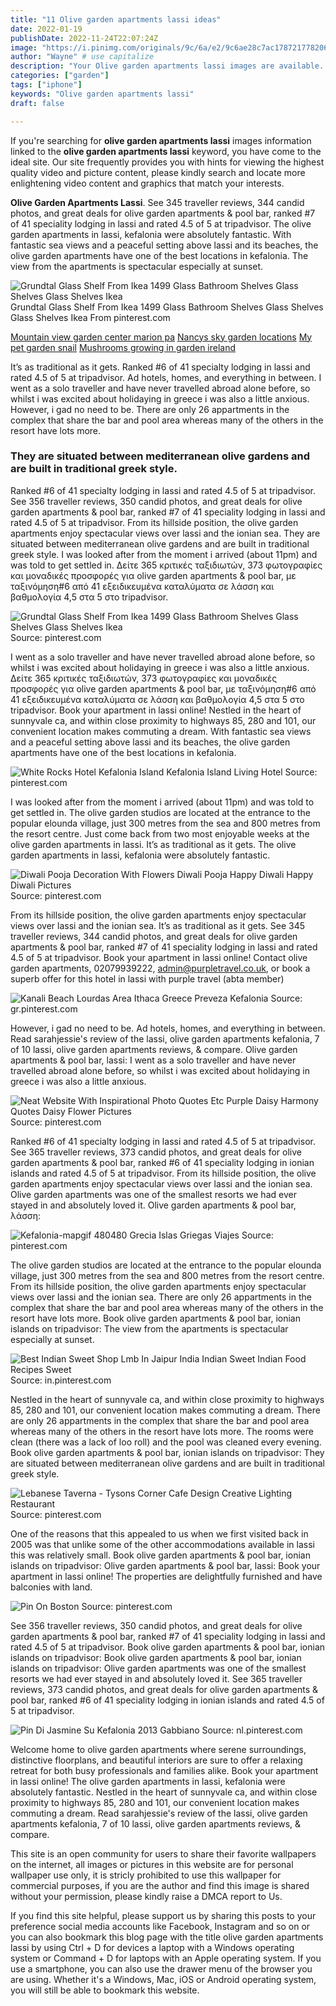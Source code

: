 ```yaml
---
title: "11 Olive garden apartments lassi ideas"
date: 2022-01-19
publishDate: 2022-11-24T22:07:24Z
image: "https://i.pinimg.com/originals/9c/6a/e2/9c6ae28c7ac1787217782063172b8d4f.jpg"
author: "Wayne" # use capitalize
description: "Your Olive garden apartments lassi images are available. Olive garden apartments lassi are a topic that is being searched for and liked by netizens today. You can Download the Olive garden apartments lassi files here. Download all royalty-free images."
categories: ["garden"]
tags: ["iphone"]
keywords: "Olive garden apartments lassi"
draft: false

---
```


If you're searching for **olive garden apartments lassi** images information linked to the **olive garden apartments lassi** keyword, you have come to the ideal  site.  Our site frequently  provides you with  hints  for viewing  the highest  quality video and picture  content, please kindly search and locate more enlightening video content and graphics  that match your interests.

**Olive Garden Apartments Lassi**. See 345 traveller reviews, 344 candid photos, and great deals for olive garden apartments &amp; pool bar, ranked #7 of 41 speciality lodging in lassi and rated 4.5 of 5 at tripadvisor. The olive garden apartments in lassi, kefalonia were absolutely fantastic. With fantastic sea views and a peaceful setting above lassi and its beaches, the olive garden apartments have one of the best locations in kefalonia. The view from the apartments is spectacular especially at sunset.

![Grundtal Glass Shelf From Ikea 1499 Glass Bathroom Shelves Glass Shelves Glass Shelves Ikea](https://i.pinimg.com/originals/1b/4d/a6/1b4da610ec552c1a4b6daea626cb9f2a.jpg "Grundtal Glass Shelf From Ikea 1499 Glass Bathroom Shelves Glass Shelves Glass Shelves Ikea")
Grundtal Glass Shelf From Ikea 1499 Glass Bathroom Shelves Glass Shelves Glass Shelves Ikea From pinterest.com

[Mountain view garden center marion pa](/mountain-view-garden-center-marion-pa/)
[Nancys sky garden locations](/nancys-sky-garden-locations/)
[My pet garden snail](/my-pet-garden-snail/)
[Mushrooms growing in garden ireland](/mushrooms-growing-in-garden-ireland/)

It’s as traditional as it gets. Ranked #6 of 41 specialty lodging in lassi and rated 4.5 of 5 at tripadvisor. Ad hotels, homes, and everything in between. I went as a solo traveller and have never travelled abroad alone before, so whilst i was excited about holidaying in greece i was also a little anxious. However, i gad no need to be. There are only 26 appartments in the complex that share the bar and pool area whereas many of the others in the resort have lots more.

### They are situated between mediterranean olive gardens and are built in traditional greek style.

Ranked #6 of 41 specialty lodging in lassi and rated 4.5 of 5 at tripadvisor. See 356 traveller reviews, 350 candid photos, and great deals for olive garden apartments &amp; pool bar, ranked #7 of 41 speciality lodging in lassi and rated 4.5 of 5 at tripadvisor. From its hillside position, the olive garden apartments enjoy spectacular views over lassi and the ionian sea. They are situated between mediterranean olive gardens and are built in traditional greek style. I was looked after from the moment i arrived (about 11pm) and was told to get settled in. Δείτε 365 κριτικές ταξιδιωτών, 373 φωτογραφίες και μοναδικές προσφορές για olive garden apartments &amp; pool bar, με ταξινόμηση#6 από 41 εξειδικευμένα καταλύματα σε λάσση και βαθμολογία 4,5 στα 5 στο tripadvisor.


![Grundtal Glass Shelf From Ikea 1499 Glass Bathroom Shelves Glass Shelves Glass Shelves Ikea](https://i.pinimg.com/originals/1b/4d/a6/1b4da610ec552c1a4b6daea626cb9f2a.jpg "Grundtal Glass Shelf From Ikea 1499 Glass Bathroom Shelves Glass Shelves Glass Shelves Ikea")
Source: pinterest.com

I went as a solo traveller and have never travelled abroad alone before, so whilst i was excited about holidaying in greece i was also a little anxious. Δείτε 365 κριτικές ταξιδιωτών, 373 φωτογραφίες και μοναδικές προσφορές για olive garden apartments &amp; pool bar, με ταξινόμηση#6 από 41 εξειδικευμένα καταλύματα σε λάσση και βαθμολογία 4,5 στα 5 στο tripadvisor. Book your apartment in lassi online! Nestled in the heart of sunnyvale ca, and within close proximity to highways 85, 280 and 101, our convenient location makes commuting a dream. With fantastic sea views and a peaceful setting above lassi and its beaches, the olive garden apartments have one of the best locations in kefalonia.

![White Rocks Hotel Kefalonia Island Kefalonia Island Living Hotel](https://i.pinimg.com/originals/0c/ee/93/0cee9302a81c640dd031ccfb4b211094.jpg "White Rocks Hotel Kefalonia Island Kefalonia Island Living Hotel")
Source: pinterest.com

I was looked after from the moment i arrived (about 11pm) and was told to get settled in. The olive garden studios are located at the entrance to the popular elounda village, just 300 metres from the sea and 800 metres from the resort centre. Just come back from two most enjoyable weeks at the olive garden apartments in lassi. It’s as traditional as it gets. The olive garden apartments in lassi, kefalonia were absolutely fantastic.

![Diwali Pooja Decoration With Flowers Diwali Pooja Happy Diwali Happy Diwali Pictures](https://i.pinimg.com/736x/2f/d4/b1/2fd4b19678b0c3219b0c0c224e663532--diwali-pooja-happy-diwali.jpg "Diwali Pooja Decoration With Flowers Diwali Pooja Happy Diwali Happy Diwali Pictures")
Source: pinterest.com

From its hillside position, the olive garden apartments enjoy spectacular views over lassi and the ionian sea. It’s as traditional as it gets. See 345 traveller reviews, 344 candid photos, and great deals for olive garden apartments &amp; pool bar, ranked #7 of 41 speciality lodging in lassi and rated 4.5 of 5 at tripadvisor. Book your apartment in lassi online! Contact olive garden apartments, 02079939222, admin@purpletravel.co.uk, or book a superb offer for this hotel in lassi with purple travel (abta member)

![Kanali Beach Lourdas Area Ithaca Greece Preveza Kefalonia](https://i.pinimg.com/736x/cb/58/aa/cb58aa81ebe734a7731141c1f2c3ae2b--greece-beaches.jpg "Kanali Beach Lourdas Area Ithaca Greece Preveza Kefalonia")
Source: gr.pinterest.com

However, i gad no need to be. Ad hotels, homes, and everything in between. Read sarahjessie&#039;s review of the lassi, olive garden apartments kefalonia, 7 of 10 lassi, olive garden apartments reviews, &amp; compare. Olive garden apartments &amp; pool bar, lassi: I went as a solo traveller and have never travelled abroad alone before, so whilst i was excited about holidaying in greece i was also a little anxious.

![Neat Website With Inspirational Photo Quotes Etc Purple Daisy Harmony Quotes Daisy Flower Pictures](https://i.pinimg.com/originals/e2/20/4e/e2204e84771de498b0310a790786bd23.jpg "Neat Website With Inspirational Photo Quotes Etc Purple Daisy Harmony Quotes Daisy Flower Pictures")
Source: pinterest.com

Ranked #6 of 41 specialty lodging in lassi and rated 4.5 of 5 at tripadvisor. See 365 traveller reviews, 373 candid photos, and great deals for olive garden apartments &amp; pool bar, ranked #6 of 41 speciality lodging in ionian islands and rated 4.5 of 5 at tripadvisor. From its hillside position, the olive garden apartments enjoy spectacular views over lassi and the ionian sea. Olive garden apartments was one of the smallest resorts we had ever stayed in and absolutely loved it. Olive garden apartments &amp; pool bar, λάσση:

![Kefalonia-mapgif 480480 Grecia Islas Griegas Viajes](https://i.pinimg.com/564x/b4/d2/0e/b4d20eec75350401ef701702cb35426e--greek-islands-travel-guide.jpg "Kefalonia-mapgif 480480 Grecia Islas Griegas Viajes")
Source: pinterest.com

The olive garden studios are located at the entrance to the popular elounda village, just 300 metres from the sea and 800 metres from the resort centre. From its hillside position, the olive garden apartments enjoy spectacular views over lassi and the ionian sea. There are only 26 appartments in the complex that share the bar and pool area whereas many of the others in the resort have lots more. Book olive garden apartments &amp; pool bar, ionian islands on tripadvisor: The view from the apartments is spectacular especially at sunset.

![Best Indian Sweet Shop Lmb In Jaipur India Indian Sweet Indian Food Recipes Sweet](https://i.pinimg.com/736x/bd/e6/f8/bde6f83d80b9647c82752dbee003a0f6--jaipur-india-indian-sweets.jpg "Best Indian Sweet Shop Lmb In Jaipur India Indian Sweet Indian Food Recipes Sweet")
Source: in.pinterest.com

Nestled in the heart of sunnyvale ca, and within close proximity to highways 85, 280 and 101, our convenient location makes commuting a dream. There are only 26 appartments in the complex that share the bar and pool area whereas many of the others in the resort have lots more. The rooms were clean (there was a lack of loo roll) and the pool was cleaned every evening. Book olive garden apartments &amp; pool bar, ionian islands on tripadvisor: They are situated between mediterranean olive gardens and are built in traditional greek style.

![Lebanese Taverna - Tysons Corner Cafe Design Creative Lighting Restaurant](https://i.pinimg.com/736x/ee/4b/ba/ee4bba25b2dae63b98aa04f984752d61--washington-metro-cafe-design.jpg "Lebanese Taverna - Tysons Corner Cafe Design Creative Lighting Restaurant")
Source: pinterest.com

One of the reasons that this appealed to us when we first visited back in 2005 was that unlike some of the other accommodations available in lassi this was relatively small. Book olive garden apartments &amp; pool bar, ionian islands on tripadvisor: Olive garden apartments &amp; pool bar, lassi: Book your apartment in lassi online! The properties are delightfully furnished and have balconies with land.

![Pin On Boston](https://i.pinimg.com/originals/0d/28/da/0d28da7e6c0ef1a56ae26104605aadaf.jpg "Pin On Boston")
Source: pinterest.com

See 356 traveller reviews, 350 candid photos, and great deals for olive garden apartments &amp; pool bar, ranked #7 of 41 speciality lodging in lassi and rated 4.5 of 5 at tripadvisor. Book olive garden apartments &amp; pool bar, ionian islands on tripadvisor: Book olive garden apartments &amp; pool bar, ionian islands on tripadvisor: Olive garden apartments was one of the smallest resorts we had ever stayed in and absolutely loved it. See 365 traveller reviews, 373 candid photos, and great deals for olive garden apartments &amp; pool bar, ranked #6 of 41 speciality lodging in ionian islands and rated 4.5 of 5 at tripadvisor.

![Pin Di Jasmine Su Kefalonia 2013 Gabbiano](https://i.pinimg.com/originals/9c/6a/e2/9c6ae28c7ac1787217782063172b8d4f.jpg "Pin Di Jasmine Su Kefalonia 2013 Gabbiano")
Source: nl.pinterest.com

Welcome home to olive garden apartments where serene surroundings, distinctive floorplans, and beautiful interiors are sure to offer a relaxing retreat for both busy professionals and families alike. Book your apartment in lassi online! The olive garden apartments in lassi, kefalonia were absolutely fantastic. Nestled in the heart of sunnyvale ca, and within close proximity to highways 85, 280 and 101, our convenient location makes commuting a dream. Read sarahjessie&#039;s review of the lassi, olive garden apartments kefalonia, 7 of 10 lassi, olive garden apartments reviews, &amp; compare.

This site is an open community for users to share their favorite wallpapers on the internet, all images or pictures in this website are for personal wallpaper use only, it is stricly prohibited to use this wallpaper for commercial purposes, if you are the author and find this image is shared without your permission, please kindly raise a DMCA report to Us.

If you find this site helpful, please support us by sharing this posts to your preference social media accounts like Facebook, Instagram and so on or you can also bookmark this blog page with the title olive garden apartments lassi by using Ctrl + D for devices a laptop with a Windows operating system or Command + D for laptops with an Apple operating system. If you use a smartphone, you can also use the drawer menu of the browser you are using. Whether it's a Windows, Mac, iOS or Android operating system, you will still be able to bookmark this website.
